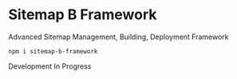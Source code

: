 # Sitemap B Framework
Advanced Sitemap Management, Building, Deployment Framework

```
npm i sitemap-b-framework
```

Development In Progress
